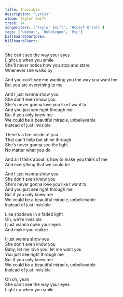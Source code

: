 ```yaml
---
title: Invisible
description: "Lyrics"
album: Taylor Swift
track: 14
songwriters: ['Taylor Swift', 'Robert Orrall']
tags: ['Upbeat', 'Bubblegum', 'Pop']
billboardChartprev: 
billboardChart: 
---
```

<p className="verse-one">
She can't see the way your eyes <br />
Light up when you smile <br />
She'll never notice how you stop and stare <br />
Whenever she walks by <br />
</p>
<p className="pre-chorus">
And you can't see me wanting you the way you want her <br />
But you are everything to me <br />
</p>
<p className="chorus">
And I just wanna show you <br />
She don't even know you <br />
She's never gonna love you like I want to <br />
And you just see right through me <br />
But if you only knew me <br />
We could be a beautiful miracle, unbelievable <br />
Instead of just invisible <br />
</p>
<p className="verse-two">
There's a fire inside of you <br />
That can't help but shine through <br />
She's never gonna see the light <br />
No matter what you do <br />
</p>
<p className="pre-chorus">
And all I think about is how to make you think of me <br />
And everything that we could be <br />
</p>
<p className="chorus">
And I just wanna show you <br />
She don't even know you <br />
She's never gonna love you like I want to <br />
And you just see right through me <br />
But if you only knew me <br />
We could be a beautiful miracle, unbelievable <br />
Instead of just invisible <br />
</p>
<p className="bridge">
Like shadows in a faded light <br />
Oh, we're invisible <br />
I just wanna open your eyes <br />
And make you realize <br />
</p>
<p className="chorus">
I just wanna show you <br />
She don't even know you <br />
Baby, let me love you, let me want you <br />
You just see right through me <br />
But if you only knew me <br />
We could be a beautiful miracle, unbelievable <br />
Instead of just invisible <br />
</p>
<p className="outro">
Oh oh, yeah <br />
She can't see the way your eyes <br />
Light up when you smile <br />
</p>
